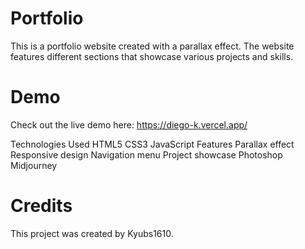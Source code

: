 # Portfolio

This is a portfolio website created with a parallax effect. The website features different sections that showcase various projects and skills.

# Demo
Check out the live demo here: https://diego-k.vercel.app/

Technologies Used
HTML5
CSS3
JavaScript
Features
Parallax effect
Responsive design
Navigation menu
Project showcase
Photoshop
Midjourney

# Credits
This project was created by Kyubs1610.

